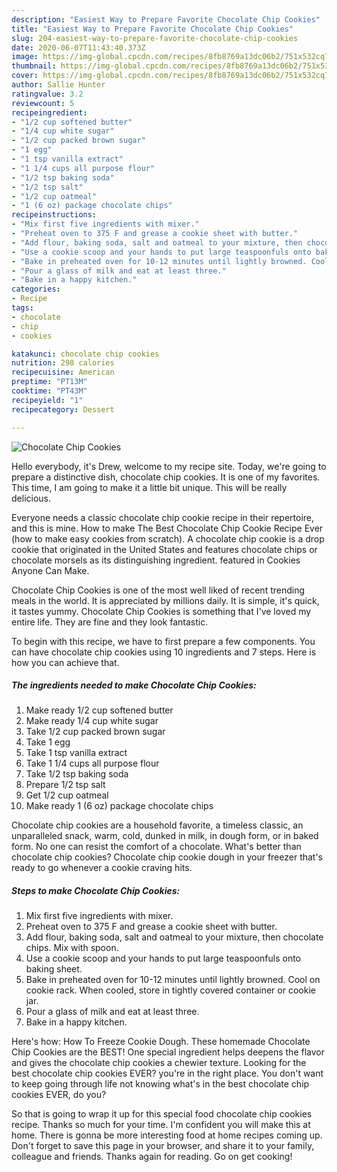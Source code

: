 ```yaml
---
description: "Easiest Way to Prepare Favorite Chocolate Chip Cookies"
title: "Easiest Way to Prepare Favorite Chocolate Chip Cookies"
slug: 204-easiest-way-to-prepare-favorite-chocolate-chip-cookies
date: 2020-06-07T11:43:40.373Z
image: https://img-global.cpcdn.com/recipes/8fb8769a13dc06b2/751x532cq70/chocolate-chip-cookies-recipe-main-photo.jpg
thumbnail: https://img-global.cpcdn.com/recipes/8fb8769a13dc06b2/751x532cq70/chocolate-chip-cookies-recipe-main-photo.jpg
cover: https://img-global.cpcdn.com/recipes/8fb8769a13dc06b2/751x532cq70/chocolate-chip-cookies-recipe-main-photo.jpg
author: Sallie Hunter
ratingvalue: 3.2
reviewcount: 5
recipeingredient:
- "1/2 cup softened butter"
- "1/4 cup white sugar"
- "1/2 cup packed brown sugar"
- "1 egg"
- "1 tsp vanilla extract"
- "1 1/4 cups all purpose flour"
- "1/2 tsp baking soda"
- "1/2 tsp salt"
- "1/2 cup oatmeal"
- "1 (6 oz) package chocolate chips"
recipeinstructions:
- "Mix first five ingredients with mixer."
- "Preheat oven to 375 F and grease a cookie sheet with butter."
- "Add flour, baking soda, salt and oatmeal to your mixture, then chocolate chips. Mix with spoon."
- "Use a cookie scoop and your hands to put large teaspoonfuls onto baking sheet."
- "Bake in preheated oven for 10-12 minutes until lightly browned. Cool on cookie rack. When cooled, store in tightly covered container or cookie jar."
- "Pour a glass of milk and eat at least three."
- "Bake in a happy kitchen."
categories:
- Recipe
tags:
- chocolate
- chip
- cookies

katakunci: chocolate chip cookies 
nutrition: 298 calories
recipecuisine: American
preptime: "PT13M"
cooktime: "PT43M"
recipeyield: "1"
recipecategory: Dessert

---
```



![Chocolate Chip Cookies](https://img-global.cpcdn.com/recipes/8fb8769a13dc06b2/751x532cq70/chocolate-chip-cookies-recipe-main-photo.jpg)

Hello everybody, it's Drew, welcome to my recipe site. Today, we're going to prepare a distinctive dish, chocolate chip cookies. It is one of my favorites. This time, I am going to make it a little bit unique. This will be really delicious.

Everyone needs a classic chocolate chip cookie recipe in their repertoire, and this is mine. How to make The Best Chocolate Chip Cookie Recipe Ever (how to make easy cookies from scratch). A chocolate chip cookie is a drop cookie that originated in the United States and features chocolate chips or chocolate morsels as its distinguishing ingredient. featured in Cookies Anyone Can Make.

Chocolate Chip Cookies is one of the most well liked of recent trending meals in the world. It is appreciated by millions daily. It is simple, it's quick, it tastes yummy. Chocolate Chip Cookies is something that I've loved my entire life. They are fine and they look fantastic.


To begin with this recipe, we have to first prepare a few components. You can have chocolate chip cookies using 10 ingredients and 7 steps. Here is how you can achieve that.

<!--inarticleads1-->

##### The ingredients needed to make Chocolate Chip Cookies:

1. Make ready 1/2 cup softened butter
1. Make ready 1/4 cup white sugar
1. Take 1/2 cup packed brown sugar
1. Take 1 egg
1. Take 1 tsp vanilla extract
1. Take 1 1/4 cups all purpose flour
1. Take 1/2 tsp baking soda
1. Prepare 1/2 tsp salt
1. Get 1/2 cup oatmeal
1. Make ready 1 (6 oz) package chocolate chips


Chocolate chip cookies are a household favorite, a timeless classic, an unparalleled snack, warm, cold, dunked in milk, in dough form, or in baked form. No one can resist the comfort of a chocolate. What&#39;s better than chocolate chip cookies? Chocolate chip cookie dough in your freezer that&#39;s ready to go whenever a cookie craving hits. 

<!--inarticleads2-->

##### Steps to make Chocolate Chip Cookies:

1. Mix first five ingredients with mixer.
1. Preheat oven to 375 F and grease a cookie sheet with butter.
1. Add flour, baking soda, salt and oatmeal to your mixture, then chocolate chips. Mix with spoon.
1. Use a cookie scoop and your hands to put large teaspoonfuls onto baking sheet.
1. Bake in preheated oven for 10-12 minutes until lightly browned. Cool on cookie rack. When cooled, store in tightly covered container or cookie jar.
1. Pour a glass of milk and eat at least three.
1. Bake in a happy kitchen.


Here&#39;s how: How To Freeze Cookie Dough. These homemade Chocolate Chip Cookies are the BEST! One special ingredient helps deepens the flavor and gives the chocolate chip cookies a chewier texture. Looking for the best chocolate chip cookies EVER? you&#39;re in the right place. You don&#39;t want to keep going through life not knowing what&#39;s in the best chocolate chip cookies EVER, do you? 

So that is going to wrap it up for this special food chocolate chip cookies recipe. Thanks so much for your time. I'm confident you will make this at home. There is gonna be more interesting food at home recipes coming up. Don't forget to save this page in your browser, and share it to your family, colleague and friends. Thanks again for reading. Go on get cooking!
